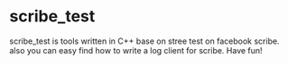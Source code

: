 scribe_test
===========

scribe_test is tools written in C++  base on stree test on facebook scribe. also you can easy find how to write a log client for scribe. Have fun!
